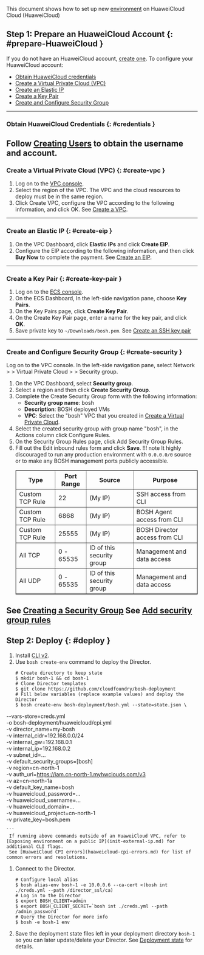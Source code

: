 This document shows how to set up new [environment](terminology.md#environment) on HuaweiCloud Cloud (HuaweiCloud)
 ## Step 1: Prepare an HuaweiCloud Account {: #prepare-HuaweiCloud }
 If you do not have an HuaweiCloud account, [create one](https://reg.huaweicloud.com/registerui/public/custom/register.html?locale=zh-cn#/register).
 To configure your HuaweiCloud account:
 * [Obtain HuaweiCloud credentials](#credentials)
* [Create a Virtual Private Cloud (VPC)](#create-vpc)
* [Create an Elastic IP](#create-eip)
* [Create a Key Pair](#create-key-pair)
* [Create and Configure Security Group](#create-security)
 ---
### Obtain HuaweiCloud Credentials {: #credentials }
 Follow [Creating Users](https://console.huaweicloud.com/iam/#/myCredential) to obtain the username and account.
 ---
### Create a Virtual Private Cloud (VPC) {: #create-vpc }
 1. Log on to the [VPC console](https://console.huaweicloud.com/vpc).
 1. Select the region of the VPC. The VPC and the cloud resources to deploy must be in the same region.
 1. Click Create VPC, configure the VPC according to the following information, and click OK.
 See [Create a VPC](https://console.huaweicloud.com/vpc/?region=cn-north-1&locale=en-us#/vpc/createVpc).
 ---
### Create an Elastic IP {: #create-eip }
 1. On the VPC Dashboard, click **Elastic IPs** and click **Create EIP**.
 1. Configure the EIP according to the following information, and then click **Buy Now** to complete the payment.
 See [Create an EIP](https://www.huaweicloud.com/en-us/product/eip.html).
 ---
### Create a Key Pair {: #create-key-pair }
 1. Log on to the [ECS console](https://auth.huaweicloud.com/authui/login.action?locale=en-us#/login).
 1. On the ECS Dashboard, In the left-side navigation pane, choose **Key Pairs**.
 1. On the Key Pairs page, click **Create Key Pair**.
 1. On the Create Key Pair page, enter a name for the key pair, and click **OK**.
 1. Save private key to `~/Downloads/bosh.pem`.
 See [Create an SSH key pair](https://support.huaweicloud.com/en-us/dew_faq/dew_01_0063.html)
 ---
### Create and Configure Security Group {: #create-security }
 Log on to the  VPC console.
In the left-side navigation pane, select Network > > Virtual Private Cloud > > Security group.
 1. On the VPC Dashboard, select **Security group**.
 1. Select a region and then click **Create Security Group**.
 1. Complete the Create Security Group form with the following information:
    * **Security group name**: bosh
    * **Description**: BOSH deployed VMs
    * **VPC**: Select the "bosh" VPC that you created in [Create a Virtual Private Cloud](#create-vpc).
 1. Select the created security group with group name "bosh", in the Actions column click Configure Rules.
 1. On the Security Group Rules page, click Add Security Group Rules.
 1. Fill out the Edit inbound rules form and click **Save**.
     !!! note
        It highly discouraged to run any production environment with <code>0.0.0.0/0</code> source or to make any BOSH management ports publicly accessible.
     <table border="1" class="nice">
      <tr>
        <th>Type</th>
        <th>Port Range</th>
        <th>Source</th>
        <th>Purpose</th>
      </tr>
       <tr><td>Custom TCP Rule</td><td>22</td><td>(My IP)</td><td>SSH access from CLI</td></tr>
      <tr><td>Custom TCP Rule</td><td>6868</td><td>(My IP)</td><td>BOSH Agent access from CLI</td></tr>
      <tr><td>Custom TCP Rule</td><td>25555</td><td>(My IP)</td><td>BOSH Director access from CLI</td></tr>
       <tr><td>All TCP</td><td>0 - 65535</td><td>ID of this security group</td><td>Management and data access</td></tr>
      <tr><td>All UDP</td><td>0 - 65535</td><td>ID of this security group</td><td>Management and data access</td></tr>
    </table>
 See [Creating a Security Group](https://www.alibabacloud.com/help/doc-detail/25468.htm)
 See [Add security group rules](https://www.alibabacloud.com/help/doc-detail/25471.htm)
 ---
## Step 2: Deploy {: #deploy }
 1. Install [CLI v2](cli-v2.md).
 1. Use `bosh create-env` command to deploy the Director.
     ```shell
    # Create directory to keep state
    $ mkdir bosh-1 && cd bosh-1
     # Clone Director templates
    $ git clone https://github.com/cloudfoundry/bosh-deployment
     # Fill below variables (replace example values) and deploy the Director
    $ bosh create-env bosh-deployment/bosh.yml --state=state.json \
 --vars-store=creds.yml \
 -o bosh-deployment/huaweicloud/cpi.yml \
 -v director_name=my-bosh \
 -v internal_cidr=192.168.0.0/24 \
 -v internal_gw=192.168.0.1 \
 -v internal_ip=192.168.0.2 \
 -v subnet_id=... \
 -v default_security_groups=[bosh] \
 -v region=cn-north-1 \
 -v auth_url=https://iam.cn-north-1.myhwclouds.com/v3 \
 -v az=cn-north-1a \
 -v default_key_name=bosh \
 -v huaweicloud_password=... \
 -v huaweicloud_username=... \
 -v huaweicloud_domain=... \
 -v huaweicloud_project=cn-north-1 \
 -v private_key=bosh.pem

    ```
     If running above commands outside of an HuaweiCloud VPC, refer to [Exposing environment on a public IP](init-external-ip.md) for additional CLI flags.
     See [HuaweiCloud CPI errors](huaweicloud-cpi-errors.md) for list of common errors and resolutions.
 1. Connect to the Director.
     ```shell
    # Configure local alias
    $ bosh alias-env bosh-1 -e 10.0.0.6 --ca-cert <(bosh int ./creds.yml --path /director_ssl/ca)
     # Log in to the Director
    $ export BOSH_CLIENT=admin
    $ export BOSH_CLIENT_SECRET=`bosh int ./creds.yml --path /admin_password`
     # Query the Director for more info
    $ bosh -e bosh-1 env
    ```
 1. Save the deployment state files left in your deployment directory `bosh-1` so you can later update/delete your Director. See [Deployment state](cli-envs.md#deployment-state) for details.
